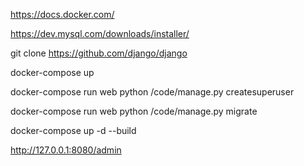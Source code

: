 https://docs.docker.com/

https://dev.mysql.com/downloads/installer/

git clone https://github.com/django/django

docker-compose up

docker-compose run web python /code/manage.py createsuperuser

docker-compose run web python /code/manage.py migrate

docker-compose up -d --build

http://127.0.0.1:8080/admin
